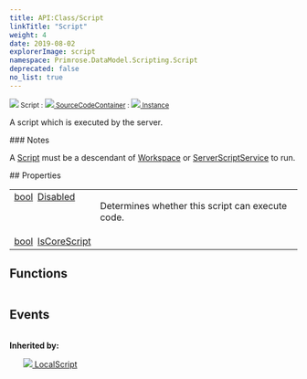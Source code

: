 ```yaml
---
title: API:Class/Script
linkTitle: "Script"
weight: 4
date: 2019-08-02
explorerImage: script
namespace: Primrose.DataModel.Scripting.Script
deprecated: false
no_list: true
---
```

<small class="inheritance">
<span class="" href="/docs/api-reference/Class/Script"><img src="/icons/silk/script.png"/>&nbsp;Script</span>&nbsp;:&nbsp;<a class="" href="/docs/api-reference/Class/SourceCodeContainer"><img src="/icons/silk/default.png"/>&nbsp;SourceCodeContainer</a>&nbsp;:&nbsp;<a class="" href="/docs/api-reference/Class/Instance"><img src="/icons/silk/default.png"/>&nbsp;Instance</a></small>
<p class="summary">

A script which is executed by the server.

</p>
### Notes
<p class="remarks">
A <a href="/docs/api-reference/Class/Script/" >Script</a> must be a descendant of <a href="/docs/api-reference/Class/Workspace/" >Workspace</a> or <a href="/docs/api-reference/Class/ServerScriptService/" >ServerScriptService</a> to run.
</p> 
## Properties
 
<table class="studiohide">
<tbody>
<tr class="function-row ">
<td style="vertical-align:top;white-space:normal;">
<div>
<a class="type" href="/docs/api-reference/System/Primitives#boolean">bool</a><span class="method-body" style="text-indent: -2em; padding-left: 0.5em"><a class="name" href="Disabled">Disabled</a></span></td>
<td style="vertical-align:top;white-space:normal;">
<p>
Determines whether this script can execute code.
</p></td>
</tr>

<tr class="function-row ">
<td style="vertical-align:top;white-space:normal;">
<div>
<a class="type" href="/docs/api-reference/System/Primitives#boolean">bool</a><span class="method-body" style="text-indent: -2em; padding-left: 0.5em"><a class="name" href="IsCoreScript">IsCoreScript</a></span></td>
<td style="vertical-align:top;white-space:normal;">
</td>
</tr>

</tbody>
</table>
 
## Functions
 
<table class="studiohide">
<tbody>
</tbody>
</table>
 
## Events
 
<table class="studiohide">
<tbody>
</tbody>
</table>
<b>
Inherited by:</b>
<div class="inheritors">
<ul class="root">
<a class="" href="/docs/api-reference/Class/LocalScript"><img src="/icons/silk/script_local.png"/>&nbsp;LocalScript</a>
<ul class="nested">
</ul>
</ul>
</div>
